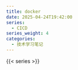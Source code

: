 ```yaml
---
title: docker
date: 2025-04-24T19:42:00
series:
  - CICD
series_weight: 4
categories:
  - 技术学习笔记
---
```

{{< series >}}